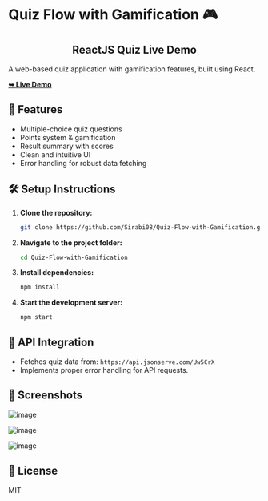 # Quiz Flow with Gamification 🎮
 <h2 align="center">ReactJS Quiz Live Demo</h2>
A web-based quiz application with gamification features, built using React.


 
  <a href="https://Sirabi08.github.io/Quiz-Flow-with-Gamification"><strong>➥ Live Demo</strong></a>


## 🚀 Features
- Multiple-choice quiz questions
- Points system & gamification
- Result summary with scores
- Clean and intuitive UI
- Error handling for robust data fetching

## 🛠️ Setup Instructions

1. **Clone the repository:**
   ```sh
   git clone https://github.com/Sirabi08/Quiz-Flow-with-Gamification.git
   ```
2. **Navigate to the project folder:**
   ```sh
   cd Quiz-Flow-with-Gamification
   ```
3. **Install dependencies:**
   ```sh
   npm install
   ```
4. **Start the development server:**
   ```sh
   npm start
   ```

## 📡 API Integration
- Fetches quiz data from: `https://api.jsonserve.com/Uw5CrX`
- Implements proper error handling for API requests.

## 📸 Screenshots

![image](https://github.com/user-attachments/assets/d89419f5-92bc-4719-b0e4-8889f424aaa2)


![image](https://github.com/user-attachments/assets/0daa6721-0e18-4f4a-932f-65d88803e1f5)


![image](https://github.com/user-attachments/assets/7cd5675b-1bc8-47ca-8b9e-2a0f06f737bd)


## 📜 License
MIT

